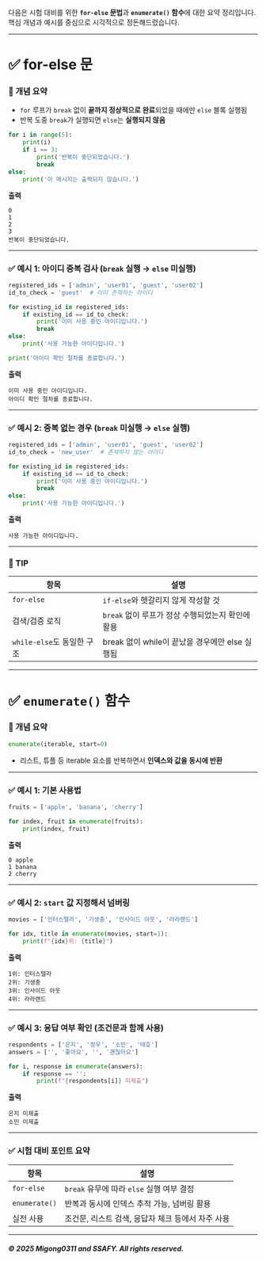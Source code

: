 다음은 시험 대비를 위한 **`for-else` 문법**과 **`enumerate()` 함수**에 대한 요약 정리입니다. 핵심 개념과 예시를 중심으로 시각적으로 정돈해드렸습니다.

---

# ✅ for-else 문

### 📌 개념 요약

* `for` 루프가 `break` 없이 **끝까지 정상적으로 완료**되었을 때에만 `else` 블록 실행됨
* 반복 도중 `break`가 실행되면 `else`는 **실행되지 않음**

```py
for i in range(5):
    print(i)
    if i == 3:
        print('반복이 중단되었습니다.')
        break
else:
    print('이 메시지는 출력되지 않습니다.')
```

**출력**

```
0
1
2
3
반복이 중단되었습니다.
```

---

### ✅ 예시 1: 아이디 중복 검사 (`break` 실행 → `else` 미실행)

```py
registered_ids = ['admin', 'user01', 'guest', 'user02']
id_to_check = 'guest'  # 이미 존재하는 아이디

for existing_id in registered_ids:
    if existing_id == id_to_check:
        print('이미 사용 중인 아이디입니다.')
        break
else:
    print('사용 가능한 아이디입니다.')

print('아이디 확인 절차를 종료합니다.')
```

**출력**

```
이미 사용 중인 아이디입니다.
아이디 확인 절차를 종료합니다.
```

---

### ✅ 예시 2: 중복 없는 경우 (`break` 미실행 → `else` 실행)

```py
registered_ids = ['admin', 'user01', 'guest', 'user02']
id_to_check = 'new_user'  # 존재하지 않는 아이디

for existing_id in registered_ids:
    if existing_id == id_to_check:
        print('이미 사용 중인 아이디입니다.')
        break
else:
    print('사용 가능한 아이디입니다.')
```

**출력**

```
사용 가능한 아이디입니다.
```

---

### 📎 TIP

| 항목                   | 설명                                |
| -------------------- | --------------------------------- |
| `for-else`           | `if-else`와 헷갈리지 않게 작성할 것          |
| 검색/검증 로직             | `break` 없이 루프가 정상 수행되었는지 확인에 활용   |
| `while-else`도 동일한 구조 | break 없이 while이 끝났을 경우에만 else 실행됨 |

---

# ✅ `enumerate()` 함수

### 📌 개념 요약

```py
enumerate(iterable, start=0)
```

* 리스트, 튜플 등 iterable 요소를 반복하면서 **인덱스와 값을 동시에 반환**

---

### ✅ 예시 1: 기본 사용법

```py
fruits = ['apple', 'banana', 'cherry']

for index, fruit in enumerate(fruits):
    print(index, fruit)
```

**출력**

```
0 apple
1 banana
2 cherry
```

---

### ✅ 예시 2: `start` 값 지정해서 넘버링

```py
movies = ['인터스텔라', '기생충', '인사이드 아웃', '라라랜드']

for idx, title in enumerate(movies, start=1):
    print(f"{idx}위: {title}")
```

**출력**

```
1위: 인터스텔라
2위: 기생충
3위: 인사이드 아웃
4위: 라라랜드
```

---

### ✅ 예시 3: 응답 여부 확인 (조건문과 함께 사용)

```py
respondents = ['은지', '정우', '소민', '태호']
answers = ['', '좋아요', '', '괜찮아요']

for i, response in enumerate(answers):
    if response == '':
        print(f"{respondents[i]} 미제출")
```

**출력**

```
은지 미제출
소민 미제출
```

---

### ✅ 시험 대비 포인트 요약

| 항목            | 설명                             |
| ------------- | ------------------------------ |
| `for-else`    | `break` 유무에 따라 `else` 실행 여부 결정 |
| `enumerate()` | 반복과 동시에 인덱스 추적 가능, 넘버링 활용      |
| 실전 사용         | 조건문, 리스트 검색, 응답자 체크 등에서 자주 사용  |

---

##### © 2025 Migong0311 and SSAFY. All rights reserved.
